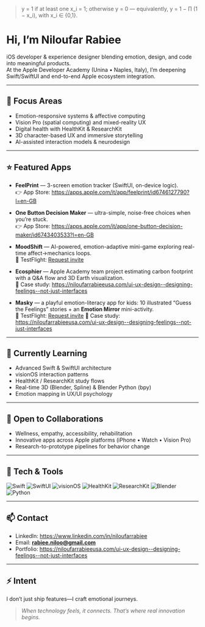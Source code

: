 > y = 1 if at least one x_i = 1; otherwise y = 0 — equivalently, y = 1 − ∏ (1 − x_i), with x_i ∈ {0,1}.

# Hi, I’m Niloufar Rabiee

iOS developer & experience designer blending emotion, design, and code into meaningful products.  
At the Apple Developer Academy (Unina • Naples, Italy), I’m deepening Swift/SwiftUI and end-to-end Apple ecosystem integration.

---

## 👀 Focus Areas
- Emotion-responsive systems & affective computing  
- Vision Pro (spatial computing) and mixed-reality UX  
- Digital health with HealthKit & ResearchKit  
- 3D character-based UX and immersive storytelling  
- AI-assisted interaction models & neurodesign  

---

## ⭐ Featured Apps
- **FeelPrint** — 3-screen emotion tracker (SwiftUI, on-device logic).  
  👉 App Store: https://apps.apple.com/it/app/feelprint/id6746127790?l=en-GB

- **One Button Decision Maker** — ultra-simple, noise-free choices when you’re stuck.  
  👉 App Store: https://apps.apple.com/it/app/one-button-decision-maker/id6743403533?l=en-GB

- **MoodShift** — AI-powered, emotion-adaptive mini-game exploring real-time affect→mechanics loops.  
  🧪 TestFlight: [Request invite](mailto:rabiee.niloo@gmail.com?subject=MoodShift%20TestFlight%20Invite%20Request)

- **Ecosphier** — Apple Academy team project estimating carbon footprint with a Q&A flow and 3D Earth visualization.  
  📄 Case study: https://niloufarrabieeusa.com/ui-ux-design--designing-feelings--not-just-interfaces

- **Masky** — a playful emotion-literacy app for kids: 10 illustrated “Guess the Feelings” stories + an **Emotion Mirror** mini-activity.  
  🧪 TestFlight: [Request invite](mailto:rabiee.niloo@gmail.com?subject=Masky%20TestFlight%20Invite%20Request)
  📄 Case study: https://niloufarrabieeusa.com/ui-ux-design--designing-feelings--not-just-interfaces

---

## 🌱 Currently Learning
- Advanced Swift & SwiftUI architecture  
- visionOS interaction patterns  
- HealthKit / ResearchKit study flows  
- Real-time 3D (Blender, Spline) & Blender Python (bpy)  
- Emotion mapping in UX/UI psychology  

---

## 🤝 Open to Collaborations
- Wellness, empathy, accessibility, rehabilitation  
- Innovative apps across Apple platforms (iPhone • Watch • Vision Pro)  
- Research-to-prototype pipelines for behavior change  

---

## 🧰 Tech & Tools
![Swift](https://img.shields.io/badge/Swift-FA7343?logo=swift&logoColor=white)
![SwiftUI](https://img.shields.io/badge/SwiftUI-0A84FF?logo=swift&logoColor=white)
![visionOS](https://img.shields.io/badge/visionOS-000000)
![HealthKit](https://img.shields.io/badge/HealthKit-34C759)
![ResearchKit](https://img.shields.io/badge/ResearchKit-34C759)
![Blender](https://img.shields.io/badge/Blender-F5792A?logo=blender&logoColor=white)
![Python](https://img.shields.io/badge/Python-3776AB?logo=python&logoColor=white)

---

## 📫 Contact
- LinkedIn: https://www.linkedin.com/in/niloufarrabiee  
- Email: **rabiee.niloo@gmail.com**  
- Portfolio: https://niloufarrabieeusa.com/ui-ux-design--designing-feelings--not-just-interfaces

---

## ⚡ Intent
I don’t just ship features—I craft emotional journeys.  
> *When technology feels, it connects. That’s where real innovation begins.*
